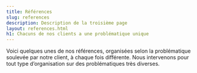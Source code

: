 ```yaml
---
title: Références
slug: references
description: Description de la troisième page
layout: references.html
h1: Chacuns de nos clients a une problématique unique
---
```

Voici quelques unes de nos références, organisées selon la problématique soulevée par notre client, à chaque fois différente. Nous intervenons pour tout type d’organisation sur des problématiques très diverses.